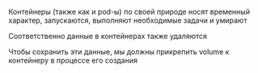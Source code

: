 Контейнеры (также как и pod-ы) по своей природе носят временный характер, запускаются, выполняют необходимые задачи и умирают

Соответственно данные в контейнерах также удаляются

Чтобы сохранить эти данные, мы должны прикрепить volume к контейнеру в процессе его создания